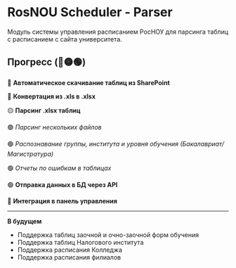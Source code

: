 # RosNOU Scheduler - Parser

Модуль системы управления расписанием РосНОУ для парсинга таблиц с расписанием с сайта университета.

## Прогресс (🔴🟡🟢)

🔴 **Автоматическое скачивание таблиц из SharePoint**

🔴 **Конвертация из .xls в .xlsx**

🟡 **Парсинг .xlsx таблиц**

🟢 *Парсинг нескольких файлов*

🟢 *Распознавание группы, института и уровня обучения (Бакалавриат/Магистратура)*

🟢 *Отчеты по ошибкам в таблицах*

🟢 **Отправка данных в БД через API**

🔴 **Интеграция в панель управления**

---

**В будущем**

* Поддержка таблиц заочной и очно-заочной форм обучения
* Поддержка таблиц Налогового института
* Поддержка расписания Колледжа
* Поддержка расписания филиалов
